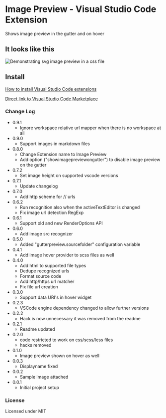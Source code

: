 # Image Preview - Visual Studio Code Extension

Shows image preview in the gutter and on hover

## It looks like this

![Demonstrating svg image preview in a css file](https://raw.githubusercontent.com/kisstkondoros/gutter-preview/master/images/sample.png)

## Install

[How to install Visual Studio Code extensions](https://code.visualstudio.com/docs/editor/extension-gallery)

[Direct link to Visual Studio Code Marketplace](https://marketplace.visualstudio.com/items?itemName=kisstkondoros.vscode-gutter-preview)

### Change Log
 - 0.9.1
   - Ignore workspace relative url mapper when there is no workspace at all
 - 0.9.0
   - Support images in markdown files
 - 0.8.0
   - Change Extension name to Image Preview
   - Add option ("showimagepreviewongutter") to disable image preview on the gutter
 - 0.7.2
   - Set image height on supported vscode versions
 - 0.7.1
   - Update changelog
 - 0.7.0
   - Add http scheme for // urls
 - 0.6.2
   - Run recognition also when the activeTextEditor is changed
   - Fix image url detection RegExp
 - 0.6.1
   - Support old and new RenderOptions API
 - 0.6.0
   - Add image src recognizer
 - 0.5.0
   - Added "gutterpreview.sourcefolder" configuration variable
 - 0.4.1
   - Add image hover provider to scss files as well
 - 0.4.0
   - Add html to supported file types
   - Dedupe recognized urls
   - Format source code
   - Add http/https url matcher
   - Fix file url creation
 - 0.3.0
   - Support data URI's in hover widget
 - 0.2.3
   - VSCode engine dependency changed to allow further versions
 - 0.2.2
   - Hack is now unnecessary it was removed from the readme
 - 0.2.1
   - Readme updated  
 - 0.2.0 
   - code restricted to work on css/scss/less files
   - hacks removed
- 0.1.0
  - Image preview shown on hover as well
- 0.0.3
  - Displayname fixed
- 0.0.2
  - Sample image attached
- 0.0.1
  - Initial project setup

### License

Licensed under MIT
